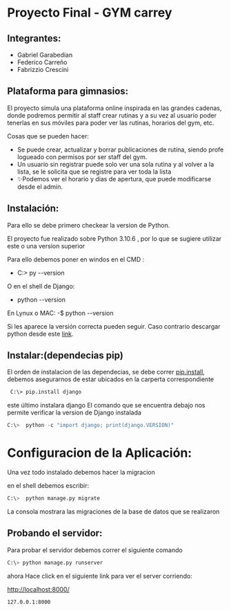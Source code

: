 # Proyecto Final - GYM carrey
## Integrantes:
   - Gabriel Garabedian
   - Federico Carreño
   - Fabrizzio Crescini
 
## Plataforma para gimnasios:
El proyecto simula una plataforma online inspirada en las grandes cadenas, donde podremos permitir al staff crear rutinas y a su vez al usuario poder tenerlas en sus móviles para poder ver las rutinas, horarios del gym, etc.

Cosas que se pueden hacer:

- Se puede crear, actualizar y borrar publicaciones de rutina, siendo profe logueado con permisos por ser staff del gym.
- Un usuario sin registrar puede solo ver una sola rutina y al volver a la lista, se le solicita que se registre para ver toda la lista
- ✨Podemos ver el horario y dias de apertura, que puede modificarse desde el admin.

## Instalación:

Para ello se debe primero checkear la version de Python.

El proyecto fue realizado sobre Python 3.10.6 , por lo que se sugiere utilizar este o una version superior

Para ello debemos poner en windos en el CMD :
- C:\> py --version

O en el shell de Django:
- python --version

En Lynux o MAC:
-$ python --version

Si les aparece la versión correcta pueden seguir. Caso contrario descargar python desde este [link](https://www.python.org/downloads/).

## Instalar:(dependecias pip)

El orden de instalacion de las dependecias, se debe correr [pip.install](pip.install), debemos asegurarnos de estar ubicados en la carperta correspondiente

```ps
 C:\> pip.install django
```

este último instalara django
El comando que se encuentra debajo nos permite verificar la version de Django instalada
```Python
C:\>  python -c "import django; print(django.VERSION)"
```
  
# Configuracion de la Aplicación:
Una vez todo instalado debemos hacer la migracion

en el shell debemos escribir:

```Python
C:\>  python manage.py migrate
```
La consola mostrara las migraciones de la base de datos que se realizaron
## Probando el servidor:

Para probar el servidor debemos correr el siguiente comando
```python
C:\> python manage.py runserver
```

ahora Hace click en el siguiente link para ver el server corriendo: 

[http://localhost:8000/](http://localhost:8000/)

 ```sh
127.0.0.1:8000
```



